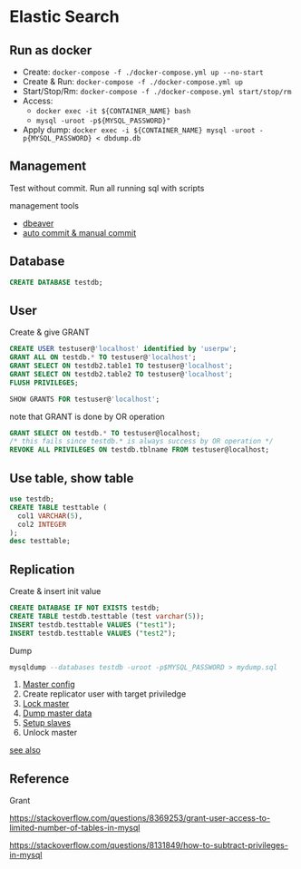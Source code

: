 # Elastic Search

## Run as docker

- Create: `docker-compose -f ./docker-compose.yml up --no-start`
- Create & Run: `docker-compose -f ./docker-compose.yml up`
- Start/Stop/Rm: `docker-compose -f ./docker-compose.yml start/stop/rm`
- Access:
  - `docker exec -it ${CONTAINER_NAME} bash`
  - `mysql -uroot -p${MYSQL_PASSWORD}"`
- Apply dump: `docker exec -i ${CONTAINER_NAME} mysql -uroot -p{MYSQL_PASSWORD} < dbdump.db`

## Management

Test without commit. Run all running sql with scripts

management tools

- [dbeaver](https://dbeaver.io/download/)
- [auto commit & manual commit](https://github.com/dbeaver/dbeaver/wiki/Auto-and-Manual-Commit-Modes)

## Database

```sql
CREATE DATABASE testdb;
```

## User

Create & give GRANT

```sql
CREATE USER testuser@'localhost' identified by 'userpw';
GRANT ALL ON testdb.* TO testuser@'localhost';
GRANT SELECT ON testdb2.table1 TO testuser@'localhost';
GRANT SELECT ON testdb2.table2 TO testuser@'localhost';
FLUSH PRIVILEGES;

SHOW GRANTS FOR testuser@'localhost';
```

note that GRANT is done by OR operation

```sql
GRANT SELECT ON testdb.* TO testuser@localhost;
/* this fails since testdb.* is always success by OR operation */
REVOKE ALL PRIVILEGES ON testdb.tblname FROM testuser@localhost;
```

## Use table, show table

```sql
use testdb;
CREATE TABLE testtable (
  col1 VARCHAR(5),
  col2 INTEGER
);
desc testtable;
```

## Replication

Create & insert init value

```sql
CREATE DATABASE IF NOT EXISTS testdb;
CREATE TABLE testdb.testtable (test varchar(5));
INSERT testdb.testtable VALUES ("test1");
INSERT testdb.testtable VALUES ("test2");
```

Dump

```sql
mysqldump --databases testdb -uroot -p$MYSQL_PASSWORD > mydump.sql
```

1. [Master config](https://dev.mysql.com/doc/refman/5.7/en/replication-howto-masterbaseconfig.html)
2. Create replicator user with target priviledge
3. [Lock master](https://dev.mysql.com/doc/refman/5.7/en/replication-howto-masterstatus.html)
4. [Dump master data](https://dev.mysql.com/doc/refman/5.7/en/replication-snapshot-method.html)
5. [Setup slaves](https://dev.mysql.com/doc/refman/5.7/en/replication-setup-slaves.html)
6. Unlock master

[see also](https://gangnam-americano.tistory.com/12)

## Reference

Grant

https://stackoverflow.com/questions/8369253/grant-user-access-to-limited-number-of-tables-in-mysql

https://stackoverflow.com/questions/8131849/how-to-subtract-privileges-in-mysql
